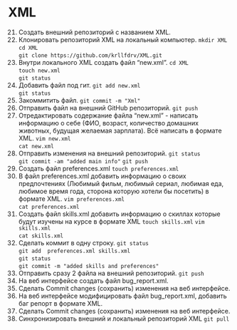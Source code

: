 # XML
21. Создать внешний репозиторий c названием XML. 
 22. Клонировать репозиторий XML на локальный компьютер. 
`mkdir XML`  
`cd XML`  
`git clone https://github.com/krllfdrv/XML.git` 
 23. Внутри локального XML создать файл “new.xml”. 
 `cd XML`  
`touch new.xml`  
`git status`  
 24. Добавить файл под гит. 
 `git add new.xml`  
`git status` 
 25. Закоммитить файл. 
 `git commit -m "Xml"`
 26. Отправить файл на внешний GitHub репозиторий. 
 `git push`
 27. Отредактировать содержание файла “new.xml” - написать информацию о себе (ФИО, возраст, количество домашних животных, будущая желаемая зарплата). Всё написать в формате XML. 
 `vim new.xml`  
`cat new.xml` 
 28. Отправить изменения на внешний репозиторий. 
 `git status`  
`git commit -am "added main info"` 
`git push`  
 29. Создать файл preferences.xml 
 `touch preferences.xml`
 30. В файл preferences.xml добавить информацию о своих предпочтениях (Любимый фильм, любимый сериал, любимая еда, любимое время года, сторона которую хотели бы посетить) в формате XML. 
 `vim preferences.xml`  
`cat preferences.xml` 
 31. Создать файл skills.xml добавить информацию о скиллах которые будут изучены на курсе в формате XML 
 `touch skills.xml`
 `vim skills.xml`  
`cat skills.xml`
 32. Сделать коммит в одну строку. 
 `git status`  
`git add  preferences.xml skills.xml`  
`git status`  
`git commit -m "added skills and preferences"`  
 33. Отправить сразу 2 файла на внешний репозиторий. 
 `git push`  
 34. На веб интерфейсе создать файл bug_report.xml. 
 35. Сделать Commit changes (сохранить) изменения на веб интерфейсе. 
 36. На веб интерфейсе модифицировать файл bug_report.xml, добавить баг репорт в формате XML. 
 37. Сделать Commit changes (сохранить) изменения на веб интерфейсе. 
 38. Синхронизировать внешний и локальный репозиторий XML 
 `git pull`
